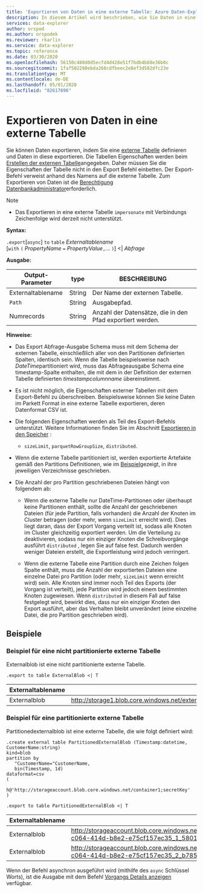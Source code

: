 ```yaml
---
title: 'Exportieren von Daten in eine externe Tabelle: Azure Daten-Explorer | Microsoft-Dokumentation'
description: In diesem Artikel wird beschrieben, wie Sie Daten in eine externe Tabelle in Azure Daten-Explorer exportieren.
services: data-explorer
author: orspod
ms.author: orspodek
ms.reviewer: rkarlin
ms.service: data-explorer
ms.topic: reference
ms.date: 03/30/2020
ms.openlocfilehash: 56150c480d0d5ecfd4d428e51f7bdb4b68e36b0c
ms.sourcegitcommit: 1faf502280ebda268cdfbeec2e8ef3d582dfc23e
ms.translationtype: MT
ms.contentlocale: de-DE
ms.lasthandoff: 05/01/2020
ms.locfileid: "82617696"
---
```

# <a name="export-data-to-an-external-table"></a>Exportieren von Daten in eine externe Tabelle

Sie können Daten exportieren, indem Sie eine [externe Tabelle](../externaltables.md) definieren und Daten in diese exportieren.
Die Tabellen Eigenschaften werden beim [Erstellen der externen Tabelle](../externaltables.md#create-or-alter-external-table)angegeben. Daher müssen Sie die Eigenschaften der Tabelle nicht in den Export Befehl einbetten. Der Export-Befehl verweist anhand des Namens auf die externe Tabelle.
Zum Exportieren von Daten ist die [Berechtigung Datenbankadministrator](../access-control/role-based-authorization.md)erforderlich.

> [!NOTE] 
> * Das Exportieren in eine externe Tabelle `impersonate` mit Verbindungs Zeichenfolge wird derzeit nicht unterstützt.

**Syntax:**

`.export`[`async`] `to` `table` *Externaltablename* <br>
[`with` `(` *PropertyName* `=` *PropertyValue*`,`... `)`] <| *Abfrage*

**Ausgabe:**

|Output-Parameter |type |BESCHREIBUNG
|---|---|---
|Externaltablename  |String |Der Name der externen Tabelle.
|`Path`|String|Ausgabepfad.
|Numrecords|String| Anzahl der Datensätze, die in den Pfad exportiert werden.

**Hinweise:**
* Das Export Abfrage-Ausgabe Schema muss mit dem Schema der externen Tabelle, einschließlich aller von den Partitionen definierten Spalten, identisch sein. Wenn die Tabelle beispielsweise nach *DateTime*partitioniert wird, muss das Abfrageausgabe Schema eine timestamp-Spalte enthalten, die mit dem in der Definition der externen Tabelle definierten *timestampcolumnname* übereinstimmt.

* Es ist nicht möglich, die Eigenschaften externer Tabellen mit dem Export-Befehl zu überschreiben.
 Beispielsweise können Sie keine Daten im Parkett Format in eine externe Tabelle exportieren, deren Datenformat CSV ist.

* Die folgenden Eigenschaften werden als Teil des Export-Befehls unterstützt. Weitere Informationen finden Sie im Abschnitt [Exportieren in den Speicher](export-data-to-storage.md) : 
   * `sizeLimit`, `parquetRowGroupSize`, `distributed`.

* Wenn die externe Tabelle partitioniert ist, werden exportierte Artefakte gemäß den Partitions Definitionen, wie im [Beispiel](#partitioned-external-table-example)gezeigt, in ihre jeweiligen Verzeichnisse geschrieben. 

* Die Anzahl der pro Partition geschriebenen Dateien hängt von folgendem ab:
   * Wenn die externe Tabelle nur DateTime-Partitionen oder überhaupt keine Partitionen enthält, sollte die Anzahl der geschriebenen Dateien (für jede Partition, falls vorhanden) die Anzahl der Knoten im Cluster betragen (oder mehr, wenn `sizeLimit` erreicht wird). Dies liegt daran, dass der Export Vorgang verteilt ist, sodass alle Knoten im Cluster gleichzeitig exportiert werden. 
   Um die Verteilung zu deaktivieren, sodass nur ein einziger Knoten die Schreibvorgänge ausführt `distributed` , legen Sie auf false fest. Dadurch werden weniger Dateien erstellt, die Exportleistung wird jedoch verringert.

   * Wenn die externe Tabelle eine Partition durch eine Zeichen folgen Spalte enthält, muss die Anzahl der exportierten Dateien eine einzelne Datei pro Partition (oder mehr, `sizeLimit` wenn erreicht wird) sein. Alle Knoten sind immer noch Teil des Exports (der Vorgang ist verteilt), jede Partition wird jedoch einem bestimmten Knoten zugewiesen. Wenn `distributed` in diesem Fall auf false festgelegt wird, bewirkt dies, dass nur ein einziger Knoten den Export ausführt, aber das Verhalten bleibt unverändert (eine einzelne Datei, die pro Partition geschrieben wird).

## <a name="examples"></a>Beispiele

### <a name="non-partitioned-external-table-example"></a>Beispiel für eine nicht partitionierte externe Tabelle

Externalblob ist eine nicht partitionierte externe Tabelle. 
```kusto
.export to table ExternalBlob <| T
```

|Externaltablename|`Path`|Numrecords|
|---|---|---|
|Externalblob|http://storage1.blob.core.windows.net/externaltable1cont1/1_58017c550b384c0db0fea61a8661333e.csv|10|

### <a name="partitioned-external-table-example"></a>Beispiel für eine partitionierte externe Tabelle

Partitionedexternalblob ist eine externe Tabelle, die wie folgt definiert wird: 

```kusto
.create external table PartitionedExternalBlob (Timestamp:datetime, CustomerName:string) 
kind=blob
partition by 
   "CustomerName="CustomerName,
   bin(Timestamp, 1d)
dataformat=csv
( 
   h@'http://storageaccount.blob.core.windows.net/container1;secretKey'
)
```

```kusto
.export to table PartitionedExternalBlob <| T
```

|Externaltablename|`Path`|Numrecords|
|---|---|---|
|Externalblob|http://storageaccount.blob.core.windows.net/container1/CustomerName=customer1/2019/01/01/fa36f35c-c064-414d-b8e2-e75cf157ec35_1_58017c550b384c0db0fea61a8661333e.csv|10|
|Externalblob|http://storageaccount.blob.core.windows.net/container1/CustomerName=customer2/2019/01/01/fa36f35c-c064-414d-b8e2-e75cf157ec35_2_b785beec2c004d93b7cd531208424dc9.csv|10|

Wenn der Befehl asynchron ausgeführt wird (mithilfe des `async` Schlüssel Worts), ist die Ausgabe mit dem Befehl [Vorgangs Details anzeigen](../operations.md#show-operation-details) verfügbar.
